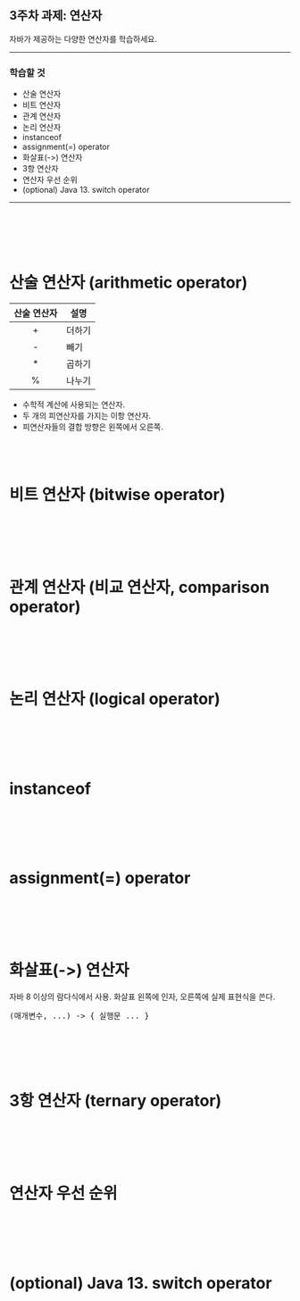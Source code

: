 <br/>

## 3주차 과제: 연산자
자바가 제공하는 다양한 연산자를 학습하세요.
*** 
### 학습할 것
- 산술 연산자
- 비트 연산자
- 관계 연산자
- 논리 연산자
- instanceof
- assignment(=) operator
- 화살표(->) 연산자
- 3항 연산자
- 연산자 우선 순위
- (optional) Java 13. switch operator
***
<br/><br/><br/><br/>

# 산술 연산자 (arithmetic operator)
|산술 연산자|설명|
|:---:|---|
|+|더하기|
|-|빼기|
|*|곱하기|
|%|나누기|

- 수학적 계산에 사용되는 연산자.
- 두 개의 피연산자를 가지는 이항 연산자. 
- 피연산자들의 결합 방향은 왼쪽에서 오른쪽.
<br/><br/><br/><br/>

# 비트 연산자 (bitwise operator)
<br/><br/><br/><br/>

# 관계 연산자 (비교 연산자, comparison operator)
<br/><br/><br/><br/>

# 논리 연산자 (logical operator)
<br/><br/><br/><br/>

# instanceof
<br/><br/><br/><br/>

# assignment(=) operator
<br/><br/><br/><br/>

# 화살표(->) 연산자
자바 8 이상의 람다식에서 사용.
화살표 왼쪽에 인자, 오른쪽에 실제 표현식을 쓴다. 
<pre>
(매개변수, ...) -> { 실행문 ... }
</pre>
<br/><br/><br/><br/>

# 3항 연산자 (ternary operator)
<br/><br/><br/><br/>

# 연산자 우선 순위
<br/><br/><br/><br/>

# (optional) Java 13. switch operator
<br/><br/><br/><br/>
